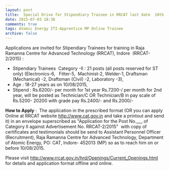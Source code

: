 ```yaml
---
layout: post
title:  Special Drive for Stipendiary Trainee in RRCAT last date  10th August-2015
date: 2015-07-03 18:38
comments: true
tags: Atomic Energy ITI-Apprentice MP Online Trainee
archive: false
---
```

Applications are invited for Stipendiary Trainees for training in Raja Ramanna Centre for Advanced Technology (RRCAT), Indore  (RRCAT-2/2015) :

- Stipendiary Trainees  Category -II : 21 posts (all posts reserved for ST only) (Electronics-6,   Fitter-5,  Machinist-2, Welder-1, Draftsman (Mechanical) -2, Draftsman (Civil) -2, Laboratory -3), 
- Age : 18-27 years as on 10/08/2015, 
- Stipend : Rs.6200/- per month for 1st year Rs.7200-/ per month for 2nd year, will be posted as Technician/C OR Technician/B in pay scale of  Rs.5200- 20200 with grade pay Rs.2400/- and Rs.2000/- 

**How to Apply** :  The application in the prescribed format (OR you can apply Online at RRCAT website <http://www.cat.gov.in> and take a printout and send it) in an envelope superscribed as "Application for the Post No.___ of Category II against Advertisement No. RRCAT-2/2015"  with copy of certificates and testimonials should be send to Assistant Personnel Officer (Recruitment), Raja Ramanna Centre for Advanced Technology, Department of Atomic Energy, PO: CAT, Indore- 452013 (MP) so as to reach him on or before 10/08/2015.

Please visit <http://www.rrcat.gov.in/hrd/Openings/Current_Openings.html> for details and application format offline and online.
